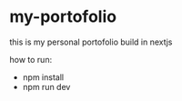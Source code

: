 # my-portofolio

this is my personal portofolio build in nextjs

how to run: 
- npm install
- npm run dev